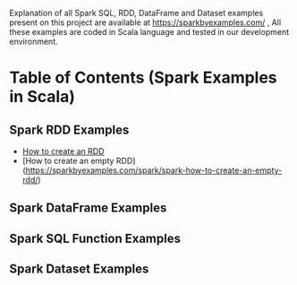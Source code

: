 Explanation of all Spark SQL, RDD, DataFrame and Dataset examples present on this project are available at https://sparkbyexamples.com/ , All these examples are coded in Scala language and tested in our development environment.

# Table of Contents (Spark Examples in Scala)

## Spark RDD Examples
  - [How to create an RDD](https://sparkbyexamples.com/spark/different-ways-to-create-spark-rdd/)
  - [How to create an empty RDD] (https://sparkbyexamples.com/spark/spark-how-to-create-an-empty-rdd/)
## Spark DataFrame Examples

## Spark SQL Function Examples

## Spark Dataset Examples

